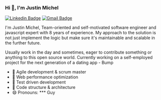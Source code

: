 ### Hi 👋, I'm Justin Michel

[![Linkedin Badge](https://img.shields.io/badge/-connect2justinm-blue?style=flat-square&logo=Linkedin&logoColor=white&link=https://www.linkedin.com/in/connect2justinm/)](https://www.linkedin.com/in/connect2justinm/) [![Gmail Badge](https://img.shields.io/badge/-sweetjustin0717@gmail.com-c14438?style=flat-square&logo=mail.ru&logoColor=white&link=mailto:sweetjustin0717@gmail.com)](mailto:sweetjustin0717@gmail.com)

I'm Justin Michel, Team-oriented and self-motivated software engineer and javascript expert with 8 years of experience. My approach to the solution is not just implement the logic but make sure it's maintainable and scalable in the further future.

Usually work in the day and sometimes, eager to contribute something or anything to this open source world. 
Currently working on a self-employed project for the next generation of a dating app - Bump

- 🔭 Agile development & scrum master
- 🤔 Web performance optimization
- 🚀 Test driven development
- 💬 Code structure & architecture
- 😄 Pronouns: *** Guy
